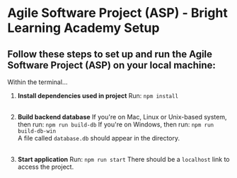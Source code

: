 # Agile Software Project (ASP) - Bright Learning Academy Setup

## Follow these steps to set up and run the Agile Software Project (ASP) on your local machine:

Within the terminal...

1.  **Install dependencies used in project**
    Run: `npm install`<br><br>

2.  **Build backend database**
    If you're on Mac, Linux or Unix-based system, then run: `npm run build-db`
    If you're on Windows, then run: `npm run build-db-win`<br>
    A file called `database.db` should appear in the directory.<br><br>

3.  **Start application**
    Run: `npm run start`
    There should be a `localhost` link to access the project.
